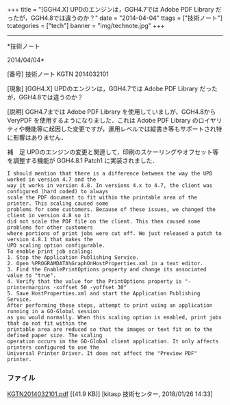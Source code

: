 ﻿+++
title = "[GGH4.X] UPDのエンジンは，GGH4.7では Adobe PDF Library だったが，GGH4.8では違うのか？"
date = "2014-04-04"
ttags = ["技術ノート"]
tcategories = ["tech"]
banner = "img/technote.jpg"
+++

-----------------------------------------------------------------------------------------------------------------------------

*技術ノート

2014/04/04*


[番号]
技術ノート KGTN 2014032101

[現象]
[GGH4.X] UPDのエンジンは，GGH4.7では Adobe PDF Library
だったが，GGH4.8では違うのか？

[説明]
GGH4.7までは Adobe PDF Library を使用していましが，GGH4.8から VeryPDF
を使用するようになりました．これは Adobe PDF Library
のロイヤリティや機能等に起因した変更ですが，運用レベルでは縦書き等もサポートされ特に影響はありません．

補　足
UPDのエンジンの変更と関連して，印刷のスケーリングやオフセット等を調整する機能が
GGH4.8.1 Patch1 に実装されました．

    I should mention that there is a difference between the way the UPD worked in version 4.7 and the
    way it works in version 4.8. In versions 4.x to 4.7, the client was configured (hard coded) to always
    scale the PDF document to fit within the printable area of the printer. This scaling caused some
    problems for some customers. Because of these issues, we changed the client in version 4.8 so it
    did not scale the PDF file on the client. This then caused some problems for other customers
    where portions of print jobs were cut off. We just released a patch to version 4.8.1 that makes the
    UPD scaling option configurable.
    To enable print job scaling:
    1. Stop the Application Publishing Service.
    2. Open %PROGRAMDATA%GraphOnHostProperties.xml in a text editor.
    3. Find the EnablePrintOptions property and change its associated value to "true".
    4. Verify that the value for the PrintOptions property is "-printermargins -xoffset 50 -yoffset 30" 
    5. Save HostProperties.xml and start the Application Publishing Service.
    After performing these steps, attempt to print using an application running in a GO-Global session
    as you would normally. When this scaling option is enabled, print jobs that do not fit within the
    printable area are reduced so that the images or text fit on to the defined paper size. The scaling
    operation occurs in the GO-Global client application. It only affects printers configured to use the
    Universal Printer Driver. It does not affect the "Preview PDF" printer.


### ファイル

 
 


[KGTN2014032101.pdf](http://techreport.kitasp.net/attachments/download/3918/KGTN2014032101.pdf)
 [(41.9 KB)] [kitasp 技術センター, 2018/01/26
14:33]


 


 

